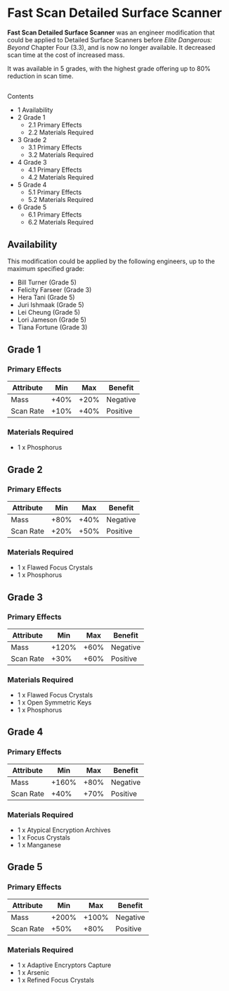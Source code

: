 # Fast Scan Detailed Surface Scanner
**Fast Scan Detailed Surface Scanner** was an engineer modification that could be applied to Detailed Surface Scanners before *Elite Dangerous: Beyond* Chapter Four (3.3), and is now no longer available. It decreased scan time at the cost of increased mass.

It was available in 5 grades, with the highest grade offering up to 80% reduction in scan time.

## 

Contents

- 1 Availability
- 2 Grade 1
    - 2.1 Primary Effects
    - 2.2 Materials Required
- 3 Grade 2
    - 3.1 Primary Effects
    - 3.2 Materials Required
- 4 Grade 3
    - 4.1 Primary Effects
    - 4.2 Materials Required
- 5 Grade 4
    - 5.1 Primary Effects
    - 5.2 Materials Required
- 6 Grade 5
    - 6.1 Primary Effects
    - 6.2 Materials Required

## Availability

This modification could be applied by the following engineers, up to the maximum specified grade:

- Bill Turner (Grade 5)
- Felicity Farseer (Grade 3)
- Hera Tani (Grade 5)
- Juri Ishmaak (Grade 5)
- Lei Cheung (Grade 5)
- Lori Jameson (Grade 5)
- Tiana Fortune (Grade 3)

## Grade 1

### Primary Effects

| Attribute | Min | Max | Benefit |
| --- | --- | --- | --- |
| Mass | +40% | +20% | Negative |
| Scan Rate | +10% | +40% | Positive |

### Materials Required

- 1 x Phosphorus

## Grade 2

### Primary Effects

| Attribute | Min | Max | Benefit |
| --- | --- | --- | --- |
| Mass | +80% | +40% | Negative |
| Scan Rate | +20% | +50% | Positive |

### Materials Required

- 1 x Flawed Focus Crystals
- 1 x Phosphorus

## Grade 3

### Primary Effects

| Attribute | Min | Max | Benefit |
| --- | --- | --- | --- |
| Mass | +120% | +60% | Negative |
| Scan Rate | +30% | +60% | Positive |

### Materials Required

- 1 x Flawed Focus Crystals
- 1 x Open Symmetric Keys
- 1 x Phosphorus

## Grade 4

### Primary Effects

| Attribute | Min | Max | Benefit |
| --- | --- | --- | --- |
| Mass | +160% | +80% | Negative |
| Scan Rate | +40% | +70% | Positive |

### Materials Required

- 1 x Atypical Encryption Archives
- 1 x Focus Crystals
- 1 x Manganese

## Grade 5

### Primary Effects

| Attribute | Min | Max | Benefit |
| --- | --- | --- | --- |
| Mass | +200% | +100% | Negative |
| Scan Rate | +50% | +80% | Positive |

### Materials Required

- 1 x Adaptive Encryptors Capture
- 1 x Arsenic
- 1 x Refined Focus Crystals